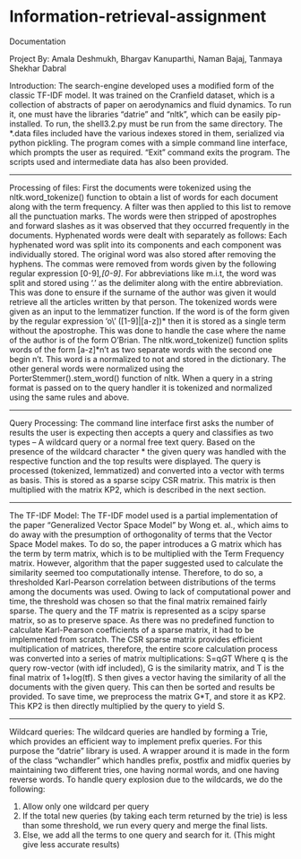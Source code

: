 # Information-retrieval-assignment
Documentation

Project By: 
Amala Deshmukh, Bhargav Kanuparthi, Naman Bajaj, Tanmaya Shekhar Dabral

Introduction: The search-engine developed uses a modified form of the classic TF-IDF model. It was trained on the Cranfield dataset, which is a collection of abstracts of paper on aerodynamics and fluid dynamics. To run it, one must have the libraries “datrie” and “nltk”, which can be easily pip-installed. To run, the shell3.2.py must be run from the same directory. The *.data files included have the various indexes stored in them, serialized via python pickling. The program comes with a simple command line interface, which prompts the user as required. “Exit” command exits the program. The scripts used and intermediate data has also been provided.
****************************************************************
Processing of files: First the documents were tokenized using the nltk.word_tokenize() function to obtain a list of words for each document along with the term frequency. A filter was then applied to this list to remove all the punctuation marks. The words were then stripped of apostrophes and forward slashes as it was observed that they occurred frequently in the documents. Hyphenated words were dealt with separately as follows: Each hyphenated word was split into its components and each component was individually stored. The original word was also stored after removing the hyphens. The commas were removed from words given by the following regular expression [0-9]*,[0-9]*.  For abbreviations like m.i.t, the word was split and stored using ‘.’ as the delimiter along with the entire abbreviation. This was done to ensure if the surname of the author was given it would retrieve all the articles written by that person. 
The tokenized words were given as an input to the lemmatizer function.  If the word is of the form given by the regular expression ‘o\’ ([1-9]|[a-z])* then it is stored as a single term without the apostrophe. This was done to handle the case where the name of the author is of the form O’Brian.  The nltk.word_tokenize() function splits words of the form [a-z]*n’t as two separate words with the second one begin n’t. This word is a normalized to not and stored in the dictionary. The other general words were normalized using the PorterStemmer().stem_word() function of nltk.
When a query in a string format is passed on to the query handler it is tokenized and normalized using the same rules and above.
****************************************************************
Query Processing: The command line interface first asks the number of results the user is expecting then accepts a query and classifies as two types – A wildcard query or a normal free text query. Based on the presence of the wildcard character * the given query was handled with the respective function and the top results were displayed. The query is processed (tokenized, lemmatized) and converted into a vector with terms as basis. This is stored as a sparse scipy CSR matrix. This matrix is then multiplied with the matrix KP2, which is described in the next section.
****************************************************************
The TF-IDF Model: The TF-IDF model used is a partial implementation of the paper “Generalized Vector Space Model” by Wong et. al., which aims to do away with the presumption of orthogonality of terms that the Vector Space Model makes. To do so, the paper introduces a G matrix which has the term by term matrix, which is to be multiplied with the Term Frequency matrix. However, algorithm that the paper suggested used to calculate the similarity seemed too computationally intense. Therefore, to do so, a thresholded Karl-Pearson correlation between distributions of the terms among the documents was used. Owing to lack of computational power and time, the threshold was chosen so that the final matrix remained fairly sparse.
	The query and the TF matrix is represented as a scipy sparse matrix, so as to preserve space. As there was no predefined function to calculate Karl-Pearson coefficients of a sparse matrix, it had to be implemented from scratch. The CSR sparse matrix provides efficient multiplication of matrices, therefore, the entire score calculation process was converted into a series of matrix multiplications:
		S=q*G*T
Where q is the query row-vector (with idf included), G is the similarity matrix, and T is the final matrix of 1+log(tf). S then gives a vector having the similarity of all the documents with the given query. This can then be sorted and results be provided. To save time, we preprocess the matrix G*T, and store it as KP2. This KP2 is then directly multiplied by the query to yield S.
****************************************************************
Wildcard queries: The wildcard queries are handled by forming a Trie, which provides an efficient way to implement prefix queries. For this purpose the “datrie” library is used. A wrapper around it is made in the form of the class “wchandler” which handles prefix, postfix and midfix queries by maintaining two different tries, one having normal words, and one having reverse words.
	To handle query explosion due to the wildcards, we do the following:
1)	Allow only one wildcard per query
2)	If the total new queries (by taking each term returned by the trie) is less than some threshold, we run every query and merge the final lists.
3)	Else, we add all the terms to one query and search for it. (This might give less accurate results)
